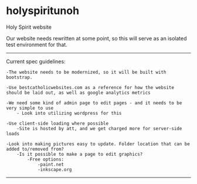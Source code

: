 # holyspiritunoh
Holy Spirit website

Our website needs rewritten at some point, so this will serve as an isolated test environment for that.
____________________________________________________________________________________________________________________________________________________

Current spec guidelines:

    -The website needs to be modernized, so it will be built with bootstrap.

    -Use bestcatholicwebsites.com as a reference for how the website should be laid out, as well as google analytics metrics

    -We need some kind of admin page to edit pages - and it needs to be very simple to use
        - Look into utilizing wordpress for this
    
    -Use client-side loading where possible
        -Site is hosted by att, and we get charged more for server-side loads

    -Look into making pictures easy to update. Folder location that can be added to/removed from?
        -Is it possible to make a page to edit graphics?
            -Free options:
                -paint.net
                -inkscape.org
________________________________________________________________________________________________________________________________________________________